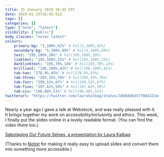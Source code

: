 ```yaml
---
title: 25 January 2019 16:45 UTC
date: 2019-01-25T16:45:51Z
tags: []
categories: []
type: ["note", "latest"]
visibility: ["public"]
body_classes: "notes latest"
colours:
    primary-bg: "3,100%,92%" # hsl(3,100%,92%)
    secondary-bg: "5,100%,89%" # hsl(5,100%,89%)
    text: "195,100%,20%" # hsl(195,100%,20%)
    linktext: "195,100%,25%" # hsl(195,100%,25%)
    darklinktext: "195,70%,14%" # hsl(195,70%,14%)
    brilliant: "196,100%,42%" # hsl(196,100%,42%)
    tab-two: "278,9%,83%" # hsl(278,9%,83%)
    tab-three: "205,35%,76%" # hsl(205,35%,76%)
    tab-four: "199,52%,67%" # hsl(199,52%,67%)
    tab-five: "197,62%,59%" # hsl(197,62%,59%)
    tab-six: "196,68%,51%" # hsl(196,68%,51%)
twitterurl: "https://twitter.com/laurakalbag/status/1088840357788422144"
---
```


Nearly a year ago I gave a talk at Webstock, and was really pleased with it. It brings together my work on accessibility/inclusivity and ethics. This week, I finally put the slides online in a lovely readable format. (You can find the video there too.)

[Sabotaging Our Future Selves, a presentation by Laura Kalbag](https://noti.st/laurakalbag/ESaCQp/slides)<!--more-->

(Thanks to [Notist](https://noti.st) for making it really easy to upload slides and convert them into something more accessible.)
